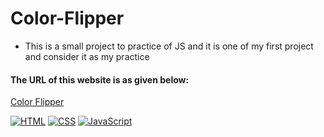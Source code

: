 # Color-Flipper
- This is a small project to practice of JS and it is one of my first project and consider it as my practice

#### The URL of this website is as given below:
[Color Flipper](https://hafizkh.github.io/Color-Flipper/)

<p>
  <a href="#"><img alt="HTML" src="https://img.shields.io/badge/HTML%20-%23E34F26.svg?logo=html5&logoColor=white"></a>
  <a href="#"><img alt="CSS" src="https://img.shields.io/badge/CSS%20-%231572B6.svg?logo=css3&logoColor=white"></a>
  <a href="#"><img alt="JavaScript" src="https://img.shields.io/badge/JavaScript%20-F7DF1E.svg?logo=javascript&logoColor=black"></a>
</p>
